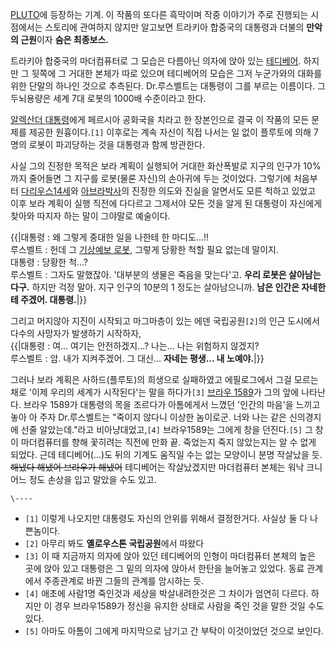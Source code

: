 [PLUTO](PLUTO.md)에 등장하는 기계. 이 작품의 또다른 흑막이며 작중 이야기가 주로 진행되는 시점에서는 스토리에 관여하지
않지만 알고보면 트라키아 합중국의 대통령과 더불의 **만악의 근원**이자 **숨은 최종보스.**

트라키아 합중국의 마더컴퓨터로 그 모습은 다름아닌 의자에 앉아 있는 [테디베어](%ED%85%8C%EB%94%94%20%EB%B2%A0%EC%96%B4.md). 하지만 그 뒷쪽에 그 거대한 본체가 따로 있으며
테디베어의 모습은 그저 누군가와의 대화를 위한 단말의 하나인 것으로 추측된다. Dr.루스벨트는 대통령이 그를 부르는 이름이다. 그 두뇌용량은
세계 7대 로봇의 1000배 수준이라고 한다.

[알렉산더 대통령](%EC%95%8C%EB%A0%89%EC%82%B0%EB%8D%94%20%EB%8C%80%ED%86%B5%EB%A0%B9.md)에게 페르시아 공화국을 치라고 한 장본인으로 결국 이 작품의 모든 문제를 제공한 원흉이다.`[1]` 이후로는 계속 자신이 직접
나서는 일 없이 플루토에 의해 7명의 로봇이 파괴당하는 것을 대통령과 함께 방관한다.

사실 그의 진정한 목적은 보라 계획이 실행되어 거대한 화산폭발로 지구의 인구가 10%까지 줄어들면 그 지구를 로봇(물론 자신)의 손아귀에
두는 것이었다. 그렇기에 처음부터 [다리우스14세](%EB%8B%A4%EB%A6%AC%EC%9A%B0%EC%8A%A4%2014%EC%84%B8.md)와 [아브라박사](%EC%95%84%EB%B8%8C%EB%9D%BC%20%EB%B0%95%EC%82%AC.md)의 진정한 의도와 진실을 알면서도
모른 척하고 있었고 이후 보라 계획이 실행 직전에 다다르고 그제서야 모든 것을 알게 된 대통령이 자신에게 찾아와 따지자 하는 말이 그야말로
예술이다.

{{|대통령 : 왜 그렇게 중대한 일을 나한테 한 마디도...!!  
루스벨트 : 헌데 그 [기상예보 로봇](%EC%95%84%EB%86%80%EB%93%9C.md), 그렇게 당황한 척할 필요 없는데
말이지.  
대통령 : 당황한 척...?  
루스벨트 : 그자도 말했잖아. '대부분의 생물은 죽음을 맞는다'고. **우리 로봇은 살아남는다구.** 하지만 걱정 말아. 지구 인구의
10분의 1 정도는 살아남으니까. **남은 인간은 자네한테 주겠어. 대통령.**|}}

그리고 머지않아 지진이 시작되고 마그마층이 있는 에덴 국립공원`[2]`의 인근 도시에서 다수의 사망자가 발생하기 시작하자,  
{{|대통령 : 여... 여기는 안전하겠지...? 나는... 나는 위험하지 않겠지?  
루스벨트 : 암. 내가 지켜주겠어. 그 대신... **자네는 평생... 내 노예야.**|}}

그러나 보라 계획은 사하드(플루토)의 희생으로 실패하였고 에필로그에서 그걸 모르는 채로 '이제 우리의 세계가 시작된다'는 말을
하다가`[3]` [브라우 1589](%EB%B8%8C%EB%9D%BC%EC%9A%B0%201589.md)가 그의 앞에 나타난다. 브라우
1589가 대통령의 목을 조르다가 아톰에게서 느꼈던 '인간의 마음'을 느끼고 놓아 아 주자 Dr.루스벨트는 "죽이지 않다니 이상한 놈이로군.
너와 나는 같은 신의경지에 선줄 알았는데."라고 비아냥대었고,`[4]` 브라우1589는 그에게 창을 던진다.`[5]` 그 창이 마더컴퓨터를
향해 꽃히려는 직전에 만화 끝. 죽었는지 죽지 않았는지는 알 수 없게 되었다. 근데 테디베어(...)도 뒤의 기계도 움직일 수는 없는
모양이니 분명 작살났을 듯. <del>해냈다 해냈어 브라우가 해냈어</del> 테디베어는 작살났겠지만 마더컴퓨터 본체는 워낙 크니 어느 정도
손상을 입고 말았을 수도 있고.

`\----`

  * `[1]` 이렇게 나오지만 대통령도 자신의 안위를 위해서 결정한거다. 사실상 둘 다 나쁜놈이다.
  * `[2]` 아무리 봐도 **옐로우스톤 국립공원**에서 따왔다
  * `[3]` 이 때 지금까지 의자에 앉아 있던 테디베어의 인형이 마더컴퓨터 본체의 높은 곳에 앉아 있고 대통령은 그 밑의 의자에 앉아서 한탄을 늘어놓고 있었다. 동료 관계에서 주종관계로 바뀐 그들의 관계를 암시하는 듯.
  * `[4]` 애초에 사람1명 죽인것과 세상을 박살내려한것은 그 차이가 엄연히 다르다. 하지만 이 경우 브라우1589가 정신을 유지한 상태로 사람을 죽인 것을 말한 것일 수도 있다.
  * `[5]` 아마도 아톰이 그에게 마지막으로 남기고 간 부탁이 이것이었던 것으로 보인다.

